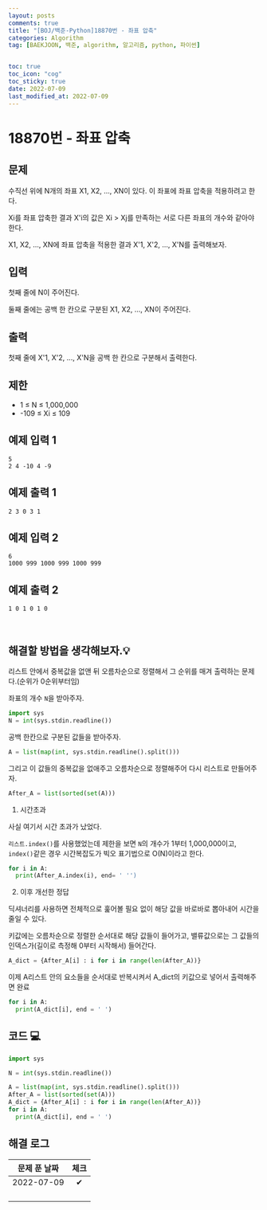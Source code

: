 ```yaml
---
layout: posts
comments: true
title: "[BOJ/백준-Python]18870번 - 좌표 압축"
categories: Algorithm
tag: [BAEKJOON, 백준, algorithm, 알고리즘, python, 파이썬]


toc: true
toc_icon: "cog"
toc_sticky: true
date: 2022-07-09
last_modified_at: 2022-07-09
---
```




# 18870번 - 좌표 압축



## 문제

수직선 위에 N개의 좌표 X1, X2, ..., XN이 있다. 이 좌표에 좌표 압축을 적용하려고 한다.

Xi를 좌표 압축한 결과 X'i의 값은 Xi > Xj를 만족하는 서로 다른 좌표의 개수와 같아야 한다.

X1, X2, ..., XN에 좌표 압축을 적용한 결과 X'1, X'2, ..., X'N를 출력해보자.



## 입력

첫째 줄에 N이 주어진다.

둘째 줄에는 공백 한 칸으로 구분된 X1, X2, ..., XN이 주어진다.



## 출력

첫째 줄에 X'1, X'2, ..., X'N을 공백 한 칸으로 구분해서 출력한다.



## 제한

- 1 ≤ N ≤ 1,000,000
- -109 ≤ Xi ≤ 109



## 예제 입력 1 

```
5
2 4 -10 4 -9
```



## 예제 출력 1

```
2 3 0 3 1
```



## 예제 입력 2 

```
6
1000 999 1000 999 1000 999
```



## 예제 출력 2

```
1 0 1 0 1 0
```










<Br>

##  해결할 방법을 생각해보자.💡

리스트 안에서 중복값을 없앤 뒤 오름차순으로 정렬해서 그 순위를 매겨 출력하는 문제다.(순위가 0순위부터임)

좌표의 개수 `N`을 받아주자.

```python
import sys
N = int(sys.stdin.readline())
```

공백 한칸으로 구분된 값들을 받아주자.

```python
A = list(map(int, sys.stdin.readline().split()))
```

그리고 이 값들의 중복값을 없애주고 오름차순으로 정렬해주어 다시 리스트로 만들어주자.

```python
After_A = list(sorted(set(A)))
```



1. 시간초과

사실 여기서 시간 초과가 났었다.

`리스트.index()`를 사용했었는데 제한을 보면 `N`의 개수가 1부터 1,000,000이고, `index()`같은 경우 시간복잡도가 빅오 표기법으로 O(N)이라고 한다. 

```python
for i in A:
  print(After_A.index(i), end= ' '')
```



2. 이후 개선한 정답

딕셔너리를 사용하면 전체적으로 훑어볼 필요 없이 해당 값을 바로바로 뽑아내어 시간을 줄일 수 있다.

키값에는 오름차순으로 정렬한 순서대로 해당 값들이 들어가고, 밸류값으로는 그 값들의 인덱스가(길이로 측정해 0부터 시작해서) 들어간다.

```python
A_dict = {After_A[i] : i for i in range(len(After_A))}
```

이제 A리스트 안의 요소들을 순서대로 반복시켜서 A_dict의 키값으로 넣어서 출력해주면 완료

```python
for i in A:
  print(A_dict[i], end = ' ')
```










## 코드 💻

```python
import sys

N = int(sys.stdin.readline())

A = list(map(int, sys.stdin.readline().split()))
After_A = list(sorted(set(A)))
A_dict = {After_A[i] : i for i in range(len(After_A))}
for i in A:
  print(A_dict[i], end = ' ')
```





## 해결 로그 

| 문제 푼 날짜 | 체크 |
| :----------: | :--: |
|  2022-07-09  |  ✔   |
|              |      |
|              |      |
|              |      |
|              |      |




